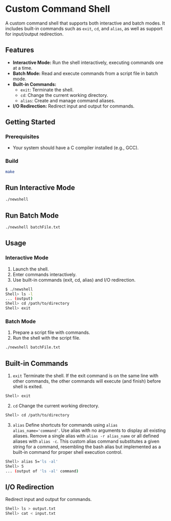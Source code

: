 # Custom Command Shell

A custom command shell that supports both interactive and batch modes. It includes built-in commands such as `exit`, `cd`, and `alias`, as well as support for input/output redirection.

## Features

- **Interactive Mode:** Run the shell interactively, executing commands one at a time.
- **Batch Mode:** Read and execute commands from a script file in batch mode.
- **Built-in Commands:**
  - `exit`: Terminate the shell.
  - `cd`: Change the current working directory.
  - `alias`: Create and manage command aliases.
- **I/O Redirection:** Redirect input and output for commands.

## Getting Started

### Prerequisites

- Your system should have a C compiler installed (e.g., GCC).

### Build

```bash
make
```

## Run Interactive Mode

```bash
./newshell

```
## Run Batch Mode

```bash
./newshell batchFile.txt
```

## Usage
### Interactive Mode
1. Launch the shell.
2. Enter commands interactively.
3. Use built-in commands (exit, cd, alias) and I/O redirection.
 ```bash
$ ./newshell
Shell> ls -l
... (output)
Shell> cd /path/to/directory
Shell> exit
```
### Batch Mode
1. Prepare a script file with commands.
2. Run the shell with the script file.
```bash
./newshell batchFile.txt
```

## Built-in Commands
1. `exit`
Terminate the shell. If the exit command is on the same line with other commands, the other commands will execute (and finish) before shell is exited.
```bash
Shell> exit
```
2. `cd`
Change the current working directory.
```bash
Shell> cd /path/to/directory
```
3. `alias`
Define shortcuts for commands using `alias alias_name='command'`. Use alias with no arguments to display all existing aliases. Remove a single alias with `alias -r alias_name` or all defined aliases with `alias -c`. This custom alias command substitutes a given string for a command, resembling the bash alias but implemented as a built-in command for proper shell execution control. 
```bash
Shell> alias 5='ls -al'
Shell> 5
... (output of 'ls -al' command)
```
## I/O Redirection
Redirect input and output for commands.
```bash
Shell> ls > output.txt
Shell> cat < input.txt
```

   


